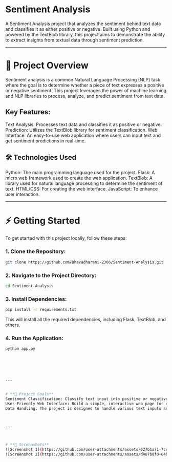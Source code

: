 # **Sentiment Analysis**
A Sentiment Analysis project that analyzes the sentiment behind text data and classifies it as either positive or negative. Built using Python and powered by the TextBlob library, this project aims to demonstrate the ability to extract insights from textual data through sentiment prediction.



---



# **📌 Project Overview**
Sentiment analysis is a common Natural Language Processing (NLP) task where the goal is to determine whether a piece of text expresses a positive or negative sentiment. This project leverages the power of machine learning and NLP libraries to process, analyze, and predict sentiment from text data.







## **Key Features:**
Text Analysis: Processes text data and classifies it as positive or negative.
Prediction: Utilizes the TextBlob library for sentiment classification.
Web Interface: An easy-to-use web application where users can input text and get sentiment predictions in real-time.







## **🛠️ Technologies Used**
Python: The main programming language used for the project.
Flask: A micro web framework used to create the web application.
TextBlob: A library used for natural language processing to determine the sentiment of text.
HTML/CSS: For creating the web interface.
JavaScript: To enhance user interaction.



---



# **⚡ Getting Started**
To get started with this project locally, follow these steps:

### **1. Clone the Repository:**
```bash
git clone https://github.com/Bhavadharani-2306/Sentiment-Analysis.git
```

### **2. Navigate to the Project Directory:**
```bash
cd Sentiment-Analysis
```

### **3. Install Dependencies:**
```bash
pip install -r requirements.txt
```
This will install all the required dependencies, including Flask, TextBlob, and others.

### **4. Run the Application:**
```bash
python app.py






---


# **🎯 Project Goals**
Sentiment Classification: Classify text input into positive or negative sentiment.
User-Friendly Web Interface: Build a simple, interactive web page for users to enter text and get sentiment analysis results instantly.
Data Handling: The project is designed to handle various text inputs and provide accurate sentiment analysis predictions.



---



# **📸 Screenshots**
![Screenshot 1](https://github.com/user-attachments/assets/627b1a71-7cca-4b63-9169-8f9a693bd49e)
![Screenshot 2](https://github.com/user-attachments/assets/d487b8f0-64bd-4a1d-932a-5f4d9707d3cf)
